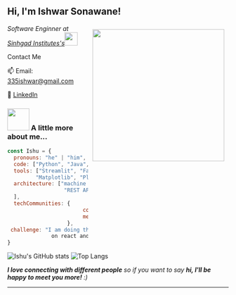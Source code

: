 <h2> Hi, I'm Ishwar Sonawane!</h2>
<img align='right' src="https://github.com/Ishu335/Ishu335/blob/a0a31e43b5cc9395195cbe3e82b43d291f5d6298/output-onlinegiftools.gif" width="300"  style="margin:10px;" >
<p><em>Software Enginner at <a href="https://sinhgad.edu/">Sinhgad Institutes's</a><img src="https://media.giphy.com/media/fYSnHlufseco8Fh93Z/giphy.gif" width="30"></br>
</em></p>

Contact Me

📫 Email: 335ishwar@gmail.com

💼 [LinkedIn](www.linkedin.com/in/ishwar-sonawane-298025260)




### <img src="https://media.giphy.com/media/VgCDAzcKvsR6OM0uWg/giphy.gif" width="50"> A little more about me...  

```javascript
const Ishu = {
  pronouns: "he" | "him",
  code: ["Python", "Java", "JavaScript", "HTML", "CSS"],
  tools: ["Streamlit", "FastAPI", "React", "MongoDB", "MySQL",
         "Matplotlib", "Plotly"],
  architecture: ["machine learning pipelines", "microservices",
                  "REST APIs", "data-driven apps","CI/CD pipelines"
  ],
  techCommunities: {
                        contributor: "Open Source Projects",
                        mentor: "Peer Learning Groups"
                   },
 challenge: "I am doing the #100DaysOfCode challenge focused
              on react and typescript"
}
```
![Ishu's GitHub stats](https://github-readme-stats.vercel.app/api?username=Ishu335&show_icons=true&theme=tokyonight)
![Top Langs](https://github-readme-stats.vercel.app/api/top-langs/?username=Ishu335&layout=compact&theme=tokyonight)

 <em><b>I love connecting with different people</b> so if you
 want to say <b>hi, I'll be happy to meet you more!</b> :)</em>

---
